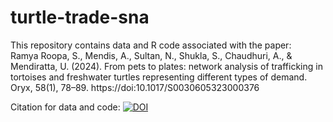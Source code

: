 # turtle-trade-sna
This repository contains data and R code associated with the paper:
<br>
Ramya Roopa, S., Mendis, A., Sultan, N., Shukla, S., Chaudhuri, A., & Mendiratta, U. (2024). From pets to plates: network analysis of trafficking in tortoises and freshwater turtles representing different types of demand. Oryx, 58(1), 78–89. 
https://doi:10.1017/S0030605323000376

Citation for data and code: [![DOI](https://zenodo.org/badge/670940948.svg)](https://zenodo.org/badge/latestdoi/670940948)
